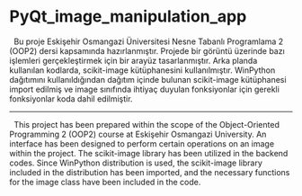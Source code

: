 # PyQt_image_manipulation_app

&nbsp;&nbsp;Bu proje Eskişehir Osmangazi Üniversitesi Nesne Tabanlı Programlama 2 (OOP2) dersi kapsamında hazırlanmıştır. Projede bir görüntü üzerinde bazı işlemleri gerçekleştirmek için bir arayüz tasarlanmıştır. Arka planda kullanılan kodlarda, scikit-image kütüphanesini kullanılmıştır.  WinPython dağıtımını kullanıldığından dağıtım içinde bulunan scikit-image kütüphanesi import edilmiş ve image sınıfında ihtiyaç duyulan fonksiyonlar için gerekli fonksiyonlar koda dahil edilmiştir.

*******************************************
&nbsp;&nbsp;This project has been prepared within the scope of the Object-Oriented Programming 2 (OOP2) course at Eskişehir Osmangazi University. An interface has been designed to perform certain operations on an image within the project. The scikit-image library has been utilized in the backend codes. Since WinPython distribution is used, the scikit-image library included in the distribution has been imported, and the necessary functions for the image class have been included in the code.
